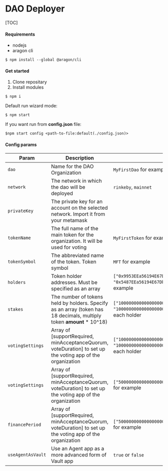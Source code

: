 # DAO Deployer
[TOC]

#### Requirements
- nodejs
- aragon cli

`$ npm install --global @aragon/cli`


#### Get started

1. Clone repositary
2. Install modules

`$ npm i`

Default run wizard mode:

`$ npm start`

If you want run from **config.json** file:

`$npm start config <path-to-file:default(./config.json)>`

#### Config params

Param | Description | Values
-------- | ------------- | -------
`dao` | Name for the DAO Organization | `MyFirstDao` for example
`network` | The network in which the dao will be deployed | `rinkeby`, `mainnet`
`privateKey` | The private key for an account on the selected network. Import it from your metamask |
`tokenName` | The full name of the main token for the organization. It will be used for voting | `MyFirstToken` for example
`tokenSymbol` | The abbreviated name of the token. Token symbol | `MFT` for example
`holders` | Token holder addresses. Must be specified as an array | `["0x9953EEa56194E67DbD87D1E54c59488Ce0bcf624", "0x5487EEa56194E67DbD87D1E54c59488Ce0bcf624"]` for example
`stakes` | The number of tokens held by holders. Specify as an array (token has 18 decimals, multiply token **amount** * 10^18) | `["1000000000000000000000", "1000000000000000000000"]` for example 1000 MFT for each holder
`votingSettings` | Array of [supportRequired, minAcceptanceQuorum, voteDuration] to set up the voting app of the organization | `["1000000000000000000000", "1000000000000000000000"]` for example 1000 MFT for each holder
`votingSettings` | Array of [supportRequired, minAcceptanceQuorum, voteDuration] to set up the voting app of the organization | `["500000000000000000","50000000000000000","604800"]` for example
`financePeriod` | Array of [supportRequired, minAcceptanceQuorum, voteDuration] to set up the voting app of the organization | `["500000000000000000","50000000000000000","604800"]` for example
`useAgentAsVault` | Use an Agent app as a more advanced form of Vault app | `true` or `false`